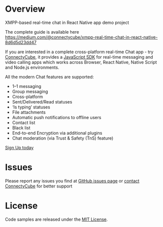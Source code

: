 # Overview

XMPP-based real-time chat in React Native app demo project  

The complete guide is available here https://medium.com/@connectycube/xmpp-real-time-chat-in-react-native-8d6d5d23dd47

If you are interested in a complete cross-platform real-time Chat app - try
[ConnectyCube](https://connectycube.com/), it provides a [JavaScript SDK](https://developers.connectycube.com/js/) for real-time messaging and video calling apps which works across Browser, React Native, Native Script and Node.js environments.

All the modern Chat features are supported:

* 1–1 messaging
* Group messaging
* Cross-platform
* Sent/Delivered/Read statuses
* ‘Is typing’ statuses
* File attachments
* Automatic push notifications to offline users
* Contact list
* Black list
* End-to-end Encryption via additional plugins
* Chat moderation (via Trust & Safety (TnS) feature)

[Sign Up today](https://connectycube.com/signup/)

# Issues

Please report any issues you find at [GitHub issues page](https://github.com/ConnectyCube/react-native-xmpp-demo/issues) or [contact ConnectyCube](https://connectycube.com/contact/) for better support 

# License

Code samples are released under the [MIT License](https://opensource.org/licenses/MIT).
